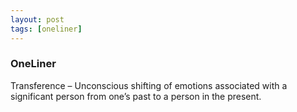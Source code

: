 ```yaml
---
layout: post
tags: [oneliner]
---
```



### OneLiner

Transference – Unconscious shifting of emotions associated with a significant person from one’s past to a person in the present.
